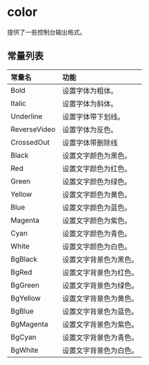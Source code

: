 # color

提供了一些控制台输出格式。

## 常量列表

| 常量名 | 功能 |
| :--- | :--- |
| Bold | 设置字体为粗体。 |
| Italic | 设置字体为斜体。 |
| Underline | 设置字体带下划线。 |
| ReverseVideo | 设置字体为反色。 |
| CrossedOut | 设置字体带删除线 |
| Black | 设置文字颜色为黑色。 |
| Red | 设置文字颜色为红色。 |
| Green | 设置文字颜色为绿色。 |
| Yellow | 设置文字颜色为黄色。 |
| Blue | 设置文字颜色为蓝色。 |
| Magenta | 设置文字颜色为紫色。 |
| Cyan | 设置文字颜色为青色。 |
| White | 设置文字颜色为白色。 |
| BgBlack | 设置文字背景色为黑色。 |
| BgRed | 设置文字背景色为红色。 |
| BgGreen | 设置文字背景色为绿色。 |
| BgYellow | 设置文字背景色为黄色。 |
| BgBlue | 设置文字背景色为蓝色。 |
| BgMagenta | 设置文字背景色为紫色。 |
| BgCyan | 设置文字背景色为青色。|
| BgWhite | 设置文字背景色为白色。 |
